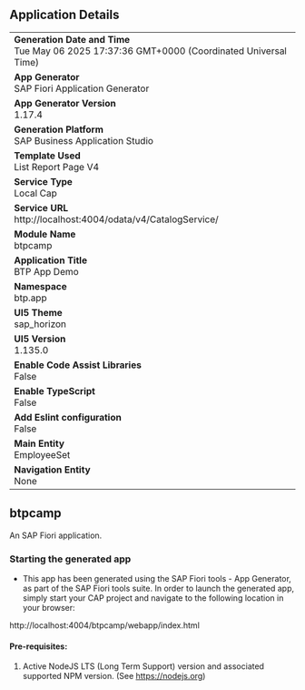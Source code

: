 ## Application Details
|               |
| ------------- |
|**Generation Date and Time**<br>Tue May 06 2025 17:37:36 GMT+0000 (Coordinated Universal Time)|
|**App Generator**<br>SAP Fiori Application Generator|
|**App Generator Version**<br>1.17.4|
|**Generation Platform**<br>SAP Business Application Studio|
|**Template Used**<br>List Report Page V4|
|**Service Type**<br>Local Cap|
|**Service URL**<br>http://localhost:4004/odata/v4/CatalogService/|
|**Module Name**<br>btpcamp|
|**Application Title**<br>BTP App Demo|
|**Namespace**<br>btp.app|
|**UI5 Theme**<br>sap_horizon|
|**UI5 Version**<br>1.135.0|
|**Enable Code Assist Libraries**<br>False|
|**Enable TypeScript**<br>False|
|**Add Eslint configuration**<br>False|
|**Main Entity**<br>EmployeeSet|
|**Navigation Entity**<br>None|

## btpcamp

An SAP Fiori application.

### Starting the generated app

-   This app has been generated using the SAP Fiori tools - App Generator, as part of the SAP Fiori tools suite.  In order to launch the generated app, simply start your CAP project and navigate to the following location in your browser:

http://localhost:4004/btpcamp/webapp/index.html

#### Pre-requisites:

1. Active NodeJS LTS (Long Term Support) version and associated supported NPM version.  (See https://nodejs.org)


